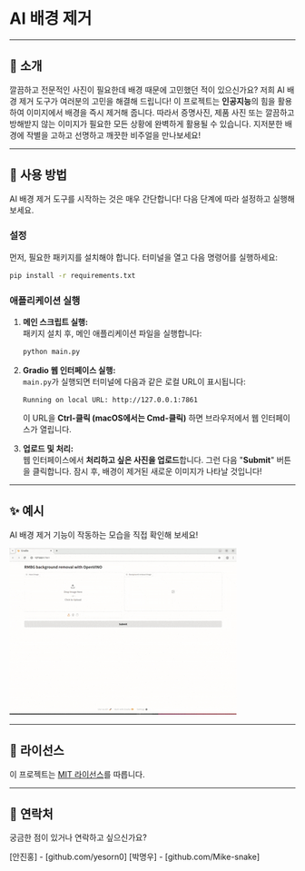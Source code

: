 # AI 배경 제거

-----

## 📸 소개

깔끔하고 전문적인 사진이 필요한데 배경 때문에 고민했던 적이 있으신가요? 저희 AI 배경 제거 도구가 여러분의 고민을 해결해 드립니다! 이 프로젝트는 **인공지능**의 힘을 활용하여 이미지에서 배경을 즉시 제거해 줍니다. 따라서 증명사진, 제품 사진 또는 깔끔하고 방해받지 않는 이미지가 필요한 모든 상황에 완벽하게 활용될 수 있습니다. 지저분한 배경에 작별을 고하고 선명하고 깨끗한 비주얼을 만나보세요!

-----

## 🚀 사용 방법

AI 배경 제거 도구를 시작하는 것은 매우 간단합니다! 다음 단계에 따라 설정하고 실행해 보세요.

### 설정

먼저, 필요한 패키지를 설치해야 합니다. 터미널을 열고 다음 명령어를 실행하세요:

```bash
pip install -r requirements.txt
```

### 애플리케이션 실행

1.  **메인 스크립트 실행:**  
    패키지 설치 후, 메인 애플리케이션 파일을 실행합니다:

    ```bash
    python main.py
    ```

2.  **Gradio 웹 인터페이스 실행:**  
    `main.py`가 실행되면 터미널에 다음과 같은 로컬 URL이 표시됩니다:

    ```
    Running on local URL: http://127.0.0.1:7861
    ```

    이 URL을 **Ctrl-클릭 (macOS에서는 Cmd-클릭)** 하면 브라우저에서 웹 인터페이스가 열립니다.

3.  **업로드 및 처리:**  
    웹 인터페이스에서 **처리하고 싶은 사진을 업로드**합니다. 그런 다음 "**Submit**" 버튼을 클릭합니다. 잠시 후, 배경이 제거된 새로운 이미지가 나타날 것입니다!

-----

## ✨ 예시

AI 배경 제거 기능이 작동하는 모습을 직접 확인해 보세요!


![alt text](./assets/demo.gif)


-----


## 📄 라이선스

이 프로젝트는 [MIT 라이선스](https://www.google.com/search?q=LICENSE)를 따릅니다.

-----

## 📧 연락처

궁금한 점이 있거나 연락하고 싶으신가요? 

[안진홍] - [github.com/yesorn0]
[박명우] - [github.com/Mike-snake]





